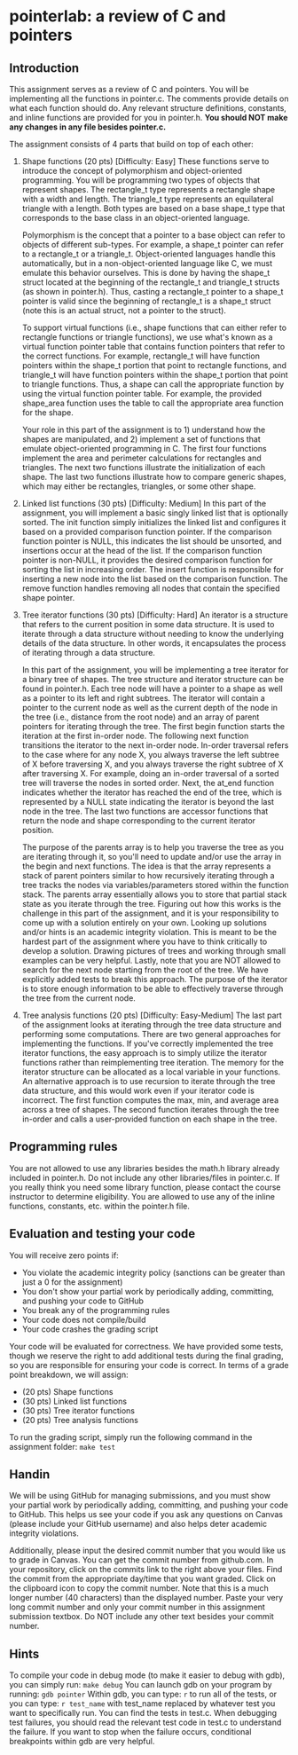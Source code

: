 # pointerlab: a review of C and pointers

## Introduction

This assignment serves as a review of C and pointers. You will be implementing all the functions in pointer.c. The comments provide details on what each function should do. Any relevant structure definitions, constants, and inline functions are provided for you in pointer.h. **You should NOT make any changes in any file besides pointer.c.**

The assignment consists of 4 parts that build on top of each other:
1. Shape functions (20 pts) [Difficulty: Easy]
    These functions serve to introduce the concept of polymorphism and object-oriented programming. You will be programming two types of objects that represent shapes. The rectangle_t type represents a rectangle shape with a width and length. The triangle_t type represents an equilateral triangle with a length. Both types are based on a base shape_t type that corresponds to the base class in an object-oriented language.

    Polymorphism is the concept that a pointer to a base object can refer to objects of different sub-types. For example, a shape_t pointer can refer to a rectangle_t or a triangle_t. Object-oriented languages handle this automatically, but in a non-object-oriented language like C, we must emulate this behavior ourselves. This is done by having the shape_t struct located at the beginning of the rectangle_t and triangle_t structs (as shown in pointer.h). Thus, casting a rectangle_t pointer to a shape_t pointer is valid since the beginning of rectangle_t is a shape_t struct (note this is an actual struct, not a pointer to the struct).

    To support virtual functions (i.e., shape functions that can either refer to rectangle functions or triangle functions), we use what's known as a virtual function pointer table that contains function pointers that refer to the correct functions. For example, rectangle_t will have function pointers within the shape_t portion that point to rectangle functions, and triangle_t will have function pointers within the shape_t portion that point to triangle functions. Thus, a shape can call the appropriate function by using the virtual function pointer table. For example, the provided shape_area function uses the table to call the appropriate area function for the shape.

    Your role in this part of the assignment is to 1) understand how the shapes are manipulated, and 2) implement a set of functions that emulate object-oriented programming in C. The first four functions implement the area and perimeter calculations for rectangles and triangles. The next two functions illustrate the initialization of each shape. The last two functions illustrate how to compare generic shapes, which may either be rectangles, triangles, or some other shape.

2. Linked list functions (30 pts) [Difficulty: Medium]
    In this part of the assignment, you will implement a basic singly linked list that is optionally sorted. The init function simply initializes the linked list and configures it based on a provided comparison function pointer. If the comparison function pointer is NULL, this indicates the list should be unsorted, and insertions occur at the head of the list. If the comparison function pointer is non-NULL, it provides the desired comparison function for sorting the list in increasing order. The insert function is responsible for inserting a new node into the list based on the comparison function. The remove function handles removing all nodes that contain the specified shape pointer.

3. Tree iterator functions (30 pts) [Difficulty: Hard]
    An iterator is a structure that refers to the current position in some data structure. It is used to iterate through a data structure without needing to know the underlying details of the data structure. In other words, it encapsulates the process of iterating through a data structure.

    In this part of the assignment, you will be implementing a tree iterator for a binary tree of shapes. The tree structure and iterator structure can be found in pointer.h. Each tree node will have a pointer to a shape as well as a pointer to its left and right subtrees. The iterator will contain a pointer to the current node as well as the current depth of the node in the tree (i.e., distance from the root node) and an array of parent pointers for iterating through the tree. The first begin function starts the iteration at the first in-order node. The following next function transitions the iterator to the next in-order node. In-order traversal refers to the case where for any node X, you always traverse the left subtree of X before traversing X, and you always traverse the right subtree of X after traversing X. For example, doing an in-order traversal of a sorted tree will traverse the nodes in sorted order. Next, the at_end function indicates whether the iterator has reached the end of the tree, which is represented by a NULL state indicating the iterator is beyond the last node in the tree. The last two functions are accessor functions that return the node and shape corresponding to the current iterator position.

    The purpose of the parents array is to help you traverse the tree as you are iterating through it, so you'll need to update and/or use the array in the begin and next functions. The idea is that the array represents a stack of parent pointers similar to how recursively iterating through a tree tracks the nodes via variables/parameters stored within the function stack. The parents array essentially allows you to store that partial stack state as you iterate through the tree. Figuring out how this works is the challenge in this part of the assignment, and it is your responsibility to come up with a solution entirely on your own. Looking up solutions and/or hints is an academic integrity violation. This is meant to be the hardest part of the assignment where you have to think critically to develop a solution. Drawing pictures of trees and working through small examples can be very helpful. Lastly, note that you are NOT allowed to search for the next node starting from the root of the tree. We have explicitly added tests to break this approach. The purpose of the iterator is to store enough information to be able to effectively traverse through the tree from the current node.

4. Tree analysis functions (20 pts) [Difficulty: Easy-Medium]
    The last part of the assignment looks at iterating through the tree data structure and performing some computations. There are two general approaches for implementing the functions. If you've correctly implemented the tree iterator functions, the easy approach is to simply utilize the iterator functions rather than reimplementing tree iteration. The memory for the iterator structure can be allocated as a local variable in your functions. An alternative approach is to use recursion to iterate through the tree data structure, and this would work even if your iterator code is incorrect. The first function computes the max, min, and average area across a tree of shapes. The second function iterates through the tree in-order and calls a user-provided function on each shape in the tree.

## Programming rules

You are not allowed to use any libraries besides the math.h library already included in pointer.h. Do not include any other libraries/files in pointer.c. If you really think you need some library function, please contact the course instructor to determine eligibility. You are allowed to use any of the inline functions, constants, etc. within the pointer.h file.

## Evaluation and testing your code

You will receive zero points if:
- You violate the academic integrity policy (sanctions can be greater than just a 0 for the assignment)
- You don't show your partial work by periodically adding, committing, and pushing your code to GitHub
- You break any of the programming rules
- Your code does not compile/build
- Your code crashes the grading script

Your code will be evaluated for correctness. We have provided some tests, though we reserve the right to add additional tests during the final grading, so you are responsible for ensuring your code is correct. In terms of a grade point breakdown, we will assign:
- (20 pts) Shape functions
- (30 pts) Linked list functions
- (30 pts) Tree iterator functions
- (20 pts) Tree analysis functions

To run the grading script, simply run the following command in the assignment folder:
`make test`

## Handin

We will be using GitHub for managing submissions, and you must show your partial work by periodically adding, committing, and pushing your code to GitHub. This helps us see your code if you ask any questions on Canvas (please include your GitHub username) and also helps deter academic integrity violations.

Additionally, please input the desired commit number that you would like us to grade in Canvas. You can get the commit number from github.com. In your repository, click on the commits link to the right above your files. Find the commit from the appropriate day/time that you want graded. Click on the clipboard icon to copy the commit number. Note that this is a much longer number (40 characters) than the displayed number. Paste your very long commit number and only your commit number in this assignment submission textbox. Do NOT include any other text besides your commit number.

## Hints

To compile your code in debug mode (to make it easier to debug with gdb), you can simply run:
`make debug`
You can launch gdb on your program by running:
`gdb pointer`
Within gdb, you can type:
`r`
to run all of the tests, or you can type:
`r test_name`
with test_name replaced by whatever test you want to specifically run. You can find the tests in test.c. When debugging test failures, you should read the relevant test code in test.c to understand the failure. If you want to stop when the failure occurs, conditional breakpoints within gdb are very helpful.
